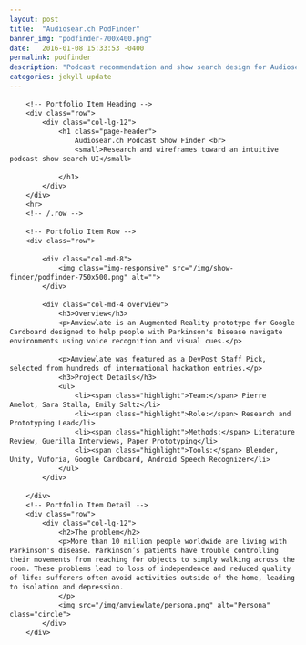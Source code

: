 ```yaml
---
layout: post
title:  "Audiosear.ch PodFinder"
banner_img: "podfinder-700x400.png"
date:   2016-01-08 15:33:53 -0400
permalink: podfinder
description: "Podcast recommendation and show search design for Audiosear.ch"
categories: jekyll update
---
```


<div class="container post">

        <!-- Portfolio Item Heading -->
        <div class="row">
            <div class="col-lg-12">
                <h1 class="page-header">
                    Audiosear.ch Podcast Show Finder <br>
                    <small>Research and wireframes toward an intuitive podcast show search UI</small>

                </h1>
            </div>
        </div>
        <hr>
        <!-- /.row -->

        <!-- Portfolio Item Row -->
        <div class="row">

            <div class="col-md-8">
                <img class="img-responsive" src="/img/show-finder/podfinder-750x500.png" alt="">
            </div>

            <div class="col-md-4 overview">
                <h3>Overview</h3>
                <p>Amviewlate is an Augmented Reality prototype for Google Cardboard designed to help people with Parkinson's Disease navigate environments using voice recognition and visual cues.</p>
                    
                <p>Amviewlate was featured as a DevPost Staff Pick, selected from hundreds of international hackathon entries.</p>
                <h3>Project Details</h3>
                <ul>
                    <li><span class="highlight">Team:</span> Pierre Amelot, Sara Stalla, Emily Saltz</li>
                    <li><span class="highlight">Role:</span> Research and Prototyping Lead</li>
                    <li><span class="highlight">Methods:</span> Literature Review, Guerilla Interviews, Paper Prototyping</li>
                    <li><span class="highlight">Tools:</span> Blender, Unity, Vuforia, Google Cardboard, Android Speech Recognizer</li>
                </ul>
            </div>

        </div>
        <!-- Portfolio Item Detail -->
        <div class="row">
            <div class="col-lg-12">
                <h2>The problem</h2>
                <p>More than 10 million people worldwide are living with Parkinson's disease. Parkinson’s patients have trouble controlling their movements from reaching for objects to simply walking across the room. These problems lead to loss of independence and reduced quality of life: sufferers often avoid activities outside of the home, leading to isolation and depression.
                </p>
                <img src="/img/amviewlate/persona.png" alt="Persona" class="circle">
            </div>
        </div>